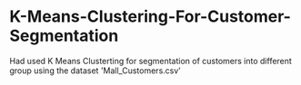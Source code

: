 # K-Means-Clustering-For-Customer-Segmentation
Had used K Means Clusterting for segmentation of customers into different group using the dataset 'Mall_Customers.csv'
